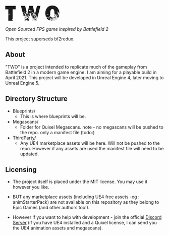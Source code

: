 ![two project logo](https://github.com/SquarerFive/two/blob/master/Media/Logo/TwoDark.png)

*Open Sourced FPS game inspired by Battlefield 2*

This project superseds bf2redux.

## About
"TWO" is a project intended to replicate much of the gameplay from Battlefield 2 in a modern game engine. I am aiming for a playable build in April 2021. This project will be developed in Unreal Engine 4, later moving to Unreal Engine 5.





## Directory Structure
* Blueprints/
  - This is where blueprints will be.
* Megascans/
  - Folder for Quixel Megascans. note - no megascans will be pushed to the repo. only a manifest file (todo:)
* ThirdParty/
  - Any UE4 marketplace assets will be here. Will not be pushed to the repo. However if any assets are used the manifest file will need to be updated.

## Licensing 
* The project itself is placed under the MIT license. You may use it however you like. 

* BUT any marketplace assets (including UE4 free assets -eg : animStarterPack) are not available on this repository as they belong to Epic Games (and other authors too!). 

* However if you want to help with development - join the official [Discord Server](https://discord.gg/x98DEFy) (if you have UE4 installed and a Quixel license, I can send you the UE4 animation assets and megascans).
